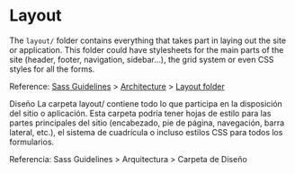 # Layout

The `layout/` folder contains everything that takes part in laying out the site or application. This folder could have stylesheets for the main parts of the site (header, footer, navigation, sidebar…), the grid system or even CSS styles for all the forms.

Reference: [Sass Guidelines](https://sass-guidelin.es/) > [Architecture](https://sass-guidelin.es/#architecture) > [Layout folder](https://sass-guidelin.es/#layout-folder)

Diseño
La carpeta layout/ contiene todo lo que participa en la disposición del sitio o aplicación. Esta carpeta podría tener hojas de estilo para las partes principales del sitio (encabezado, pie de página, navegación, barra lateral, etc.), el sistema de cuadrícula o incluso estilos CSS para todos los formularios.

Referencia: Sass Guidelines > Arquitectura > Carpeta de Diseño

